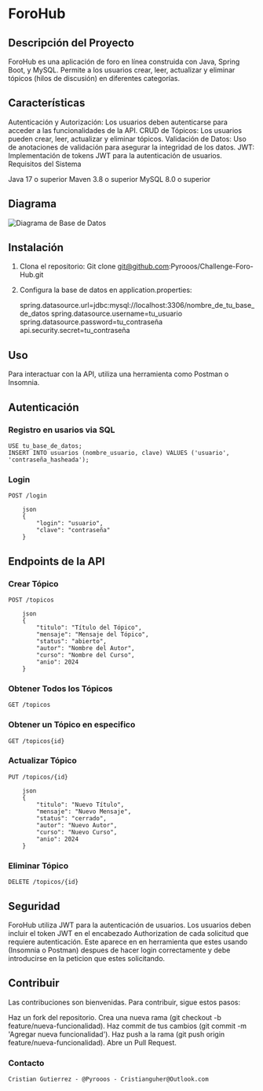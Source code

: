 # ForoHub

## Descripción del Proyecto

ForoHub es una aplicación de foro en línea construida con Java, Spring Boot, y MySQL. Permite a los usuarios crear, leer, actualizar y eliminar tópicos (hilos de discusión) en diferentes categorías.

## Características

Autenticación y Autorización: Los usuarios deben autenticarse para acceder a las funcionalidades de la API.
CRUD de Tópicos: Los usuarios pueden crear, leer, actualizar y eliminar tópicos.
Validación de Datos: Uso de anotaciones de validación para asegurar la integridad de los datos.
JWT: Implementación de tokens JWT para la autenticación de usuarios.
Requisitos del Sistema

Java 17 o superior
Maven 3.8 o superior
MySQL 8.0 o superior

## Diagrama
![Diagrama de Base de Datos](images/Diagrama)

## Instalación

1. Clona el repositorio:
    Git clone git@github.com:Pyrooos/Challenge-Foro-Hub.git


2. Configura la base de datos en application.properties:

    spring.datasource.url=jdbc:mysql://localhost:3306/nombre_de_tu_base_de_datos
    spring.datasource.username=tu_usuario
    spring.datasource.password=tu_contraseña
    api.security.secret=tu_contraseña


## Uso

Para interactuar con la API, utiliza una herramienta como Postman o Insomnia.


## Autenticación

  ###  Registro en usarios via SQL

    USE tu_base_de_datos;
    INSERT INTO usuarios (nombre_usuario, clave) VALUES ('usuario',  'contraseña_hasheada');
### Login
    POST /login

        json
        {
            "login": "usuario",
            "clave": "contraseña"
        }

## Endpoints de la API

### Crear Tópico

    POST /topicos

        json
        {
            "titulo": "Título del Tópico",
            "mensaje": "Mensaje del Tópico",
            "status": "abierto",
            "autor": "Nombre del Autor",
            "curso": "Nombre del Curso",
            "anio": 2024
        }

### Obtener Todos los Tópicos

    GET /topicos

### Obtener un Tópico en especifico
    
    GET /topicos{id}

### Actualizar Tópico

    PUT /topicos/{id}

        json
        {
            "titulo": "Nuevo Título",
            "mensaje": "Nuevo Mensaje",
            "status": "cerrado",
            "autor": "Nuevo Autor",
            "curso": "Nuevo Curso",
            "anio": 2024
        }

### Eliminar Tópico

    DELETE /topicos/{id}

## Seguridad

ForoHub utiliza JWT para la autenticación de usuarios. Los usuarios deben incluir el token JWT en el encabezado Authorization de cada solicitud que requiere autenticación. 
Este aparece en en herramienta que estes usando (Insomnia o Postman) despues de hacer login correctamente y debe introducirse en la peticion que estes solicitando.


## Contribuir

Las contribuciones son bienvenidas. Para contribuir, sigue estos pasos:

Haz un fork del repositorio.
Crea una nueva rama (git checkout -b feature/nueva-funcionalidad).
Haz commit de tus cambios (git commit -m 'Agregar nueva funcionalidad').
Haz push a la rama (git push origin feature/nueva-funcionalidad).
Abre un Pull Request.

### Contacto

    Cristian Gutierrez - @Pyrooos - Cristianguher@Outlook.com

    
    